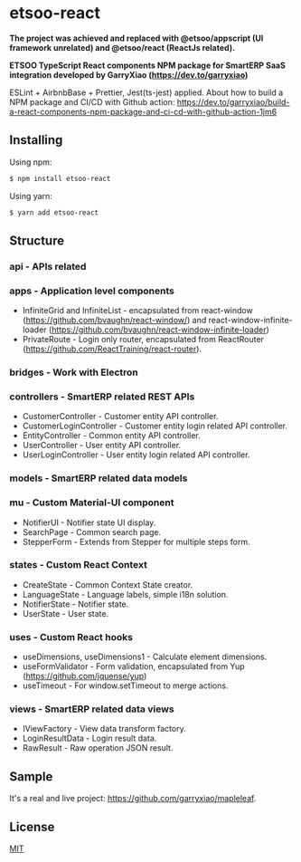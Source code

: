# etsoo-react

**The project was achieved and replaced with @etsoo/appscript (UI framework unrelated) and @etsoo/react (ReactJs related).**

**ETSOO TypeScript React components NPM package for SmartERP SaaS integration developed by GarryXiao (https://dev.to/garryxiao)**

ESLint + AirbnbBase + Prettier, Jest(ts-jest) applied. About how to build a NPM package and CI/CD with Github action: https://dev.to/garryxiao/build-a-react-components-npm-package-and-ci-cd-with-github-action-1jm6

## Installing

Using npm:

```bash
$ npm install etsoo-react
```

Using yarn:

```bash
$ yarn add etsoo-react
```

## Structure

### api - APIs related

### apps - Application level components

-   InfiniteGrid and InfiniteList - encapsulated from react-window (https://github.com/bvaughn/react-window/) and react-window-infinite-loader (https://github.com/bvaughn/react-window-infinite-loader)
-   PrivateRoute - Login only router, encapsulated from ReactRouter (https://github.com/ReactTraining/react-router).

### bridges - Work with Electron

### controllers - SmartERP related REST APIs

-   CustomerController - Customer entity API controller.
-   CustomerLoginController - Customer entity login related API controller.
-   EntityController - Common entity API controller.
-   UserController - User entity API controller.
-   UserLoginController - User entity login related API controller.

### models - SmartERP related data models

### mu - Custom Material-UI component

-   NotifierUI - Notifier state UI display.
-   SearchPage - Common search page.
-   StepperForm - Extends from Stepper for multiple steps form.

### states - Custom React Context

-   CreateState - Common Context State creator.
-   LanguageState - Language labels, simple i18n solution.
-   NotifierState - Notifier state.
-   UserState - User state.

### uses - Custom React hooks

-   useDimensions, useDimensions1 - Calculate element dimensions.
-   useFormValidator - Form validation, encapsulated from Yup (https://github.com/jquense/yup)
-   useTimeout - For window.setTimeout to merge actions.

### views - SmartERP related data views

-   IViewFactory - View data transform factory.
-   LoginResultData - Login result data.
-   RawResult - Raw operation JSON result.

## Sample

It's a real and live project: https://github.com/garryxiao/mapleleaf.

## License

[MIT](LICENSE)
